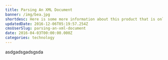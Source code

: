 ```yaml
---
title: Parsing An XML Document
banner: /img/bea.jpg
shortdesc: Here is some more information about this product that is only revealed once clicked on.
updatedDate: 2016-12-06T05:19:57.254Z
cmsUserSlug: parsing-an-xml-document
date: 2016-04-03T00:00:00.000Z
categories: technology
---
```


asdgadsgadsgsda